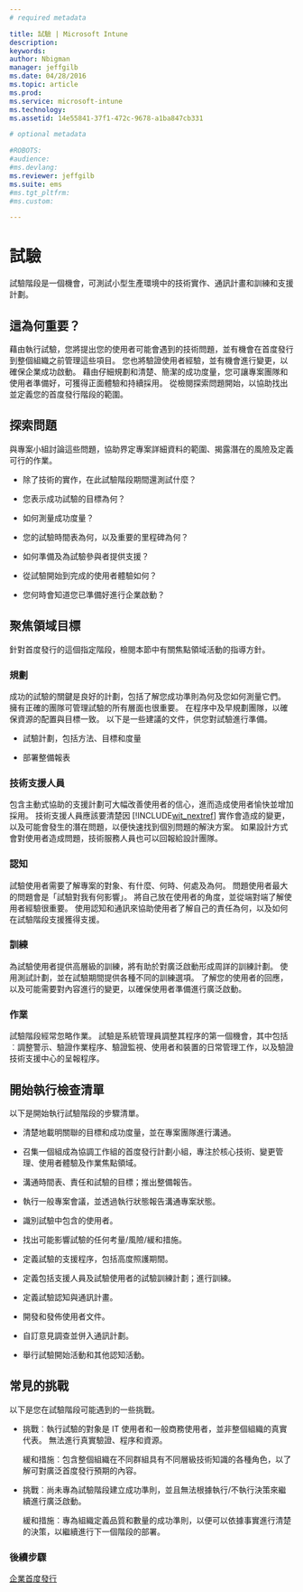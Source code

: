 ```yaml
---
# required metadata

title: 試驗 | Microsoft Intune
description:
keywords:
author: Nbigman
manager: jeffgilb
ms.date: 04/28/2016
ms.topic: article
ms.prod:
ms.service: microsoft-intune
ms.technology:
ms.assetid: 14e55841-37f1-472c-9678-a1ba847cb331

# optional metadata

#ROBOTS:
#audience:
#ms.devlang:
ms.reviewer: jeffgilb
ms.suite: ems
#ms.tgt_pltfrm:
#ms.custom:

---
```


# 試驗
試驗階段是一個機會，可測試小型生產環境中的技術實作、通訊計畫和訓練和支援計劃。

## 這為何重要？
藉由執行試驗，您將提出您的使用者可能會遇到的技術問題，並有機會在首度發行到整個組織之前管理這些項目。 您也將驗證使用者經驗，並有機會進行變更，以確保企業成功啟動。 藉由仔細規劃和清楚、簡潔的成功度量，您可讓專案團隊和使用者準備好，可獲得正面體驗和持續採用。
從檢閱探索問題開始，以協助找出並定義您的首度發行階段的範圍。

## 探索問題
與專案小組討論這些問題，協助界定專案詳細資料的範圍、揭露潛在的風險及定義可行的作業。

-   除了技術的實作，在此試驗階段期間還測試什麼？

-   您表示成功試驗的目標為何？

-   如何測量成功度量？

-   您的試驗時間表為何，以及重要的里程碑為何？

-   如何準備及為試驗參與者提供支援？

-   從試驗開始到完成的使用者體驗如何？

-   您何時會知道您已準備好進行企業啟動？

## 聚焦領域目標
針對首度發行的這個指定階段，檢閱本節中有關焦點領域活動的指導方針。

### 規劃
成功的試驗的關鍵是良好的計劃，包括了解您成功準則為何及您如何測量它們。 擁有正確的團隊可管理試驗的所有層面也很重要。 在程序中及早規劃團隊，以確保資源的配置與目標一致。 以下是一些建議的文件，供您對試驗進行準備。

-   試驗計劃，包括方法、目標和度量

-   部署整備報表

### 技術支援人員
包含主動式協助的支援計劃可大幅改善使用者的信心，進而造成使用者愉快並增加採用。 技術支援人員應該要清楚因 [!INCLUDE[wit_nextref](../includes/wit_nextref_md.md)] 實作會造成的變更，以及可能會發生的潛在問題，以便快速找到個別問題的解決方案。 如果設計方式會對使用者造成問題，技術服務人員也可以回報給設計團隊。

### 認知
試驗使用者需要了解專案的對象、有什麼、何時、何處及為何。 問題使用者最大的問題會是「試驗對我有何影響」。 將自己放在使用者的角度，並從端對端了解使用者經驗很重要。 使用認知和通訊來協助使用者了解自己的責任為何，以及如何在試驗階段支援獲得支援。

### 訓練
為試驗使用者提供高層級的訓練，將有助於對廣泛啟動形成周詳的訓練計劃。 使用測試計劃，並在試驗期間提供各種不同的訓練選項。 了解您的使用者的回應，以及可能需要對內容進行的變更，以確保使用者準備進行廣泛啟動。

### 作業
試驗階段經常忽略作業。 試驗是系統管理員調整其程序的第一個機會，其中包括︰調整警示、驗證作業程序、驗證監視、使用者和裝置的日常管理工作，以及驗證技術支援中心的呈報程序。

## 開始執行檢查清單
以下是開始執行試驗階段的步驟清單。

-   清楚地載明關聯的目標和成功度量，並在專案團隊進行溝通。

-   召集一個組成為協調工作組的首度發行計劃小組，專注於核心技術、變更管理、使用者體驗及作業焦點領域。

-   溝通時間表、責任和試驗的目標；推出整備報告。

-   執行一般專案會議，並透過執行狀態報告溝通專案狀態。

-   識別試驗中包含的使用者。

-   找出可能影響試驗的任何考量/風險/緩和措施。

-   定義試驗的支援程序，包括高度照護期間。

-   定義包括支援人員及試驗使用者的試驗訓練計劃；進行訓練。

-   定義試驗認知與通訊計畫。

-   開發和發佈使用者文件。

-   自訂意見調查並併入通訊計劃。

-   舉行試驗開始活動和其他認知活動。

## 常見的挑戰
以下是您在試驗階段可能遇到的一些挑戰。

-   挑戰︰執行試驗的對象是 IT 使用者和一般商務使用者，並非整個組織的真實代表。 無法進行真實驗證、程序和資源。

    緩和措施︰包含整個組織在不同群組具有不同層級技術知識的各種角色，以了解可對廣泛首度發行預期的內容。

-   挑戰︰尚未專為試驗階段建立成功準則，並且無法根據執行/不執行決策來繼續進行廣泛啟動。

    緩和措施︰專為組織定義品質和數量的成功準則，以便可以依據事實進行清楚的決策，以繼續進行下一個階段的部署。

### 後續步驟
[企業首度發行](enterprise-rollout.md)


<!--HONumber=May16_HO2-->


